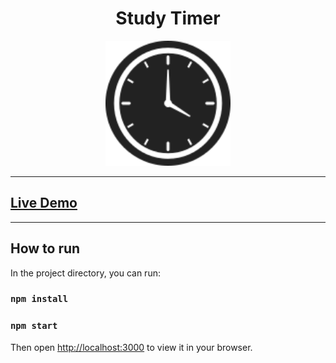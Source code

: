 # <div align="center">Study Timer</div>
<div align="center"><img src="public/study-timer-icon.svg" width="200"/></div>

---
## [Live Demo](https://galexander77.github.io/study-timer/)
---
## How to run
In the project directory, you can run:
### `npm install`

### `npm start`
Then open [http://localhost:3000](http://localhost:3000) to view it in your browser.